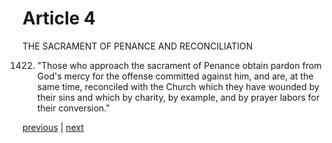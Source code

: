 # Article 4

THE SACRAMENT OF PENANCE AND RECONCILIATION

1422. "Those who approach the sacrament of Penance obtain pardon from God's mercy for the offense committed against him, and are, at the same time, reconciled with the Church which they have wounded by their sins and which by charity, by example, and by prayer labors for their conversion."

[previous](https://github.com/Tenari/non-fiction/blob/master/catechism/__P45.md) | [next](https://github.com/Tenari/non-fiction/blob/master/catechism/__P47.md)